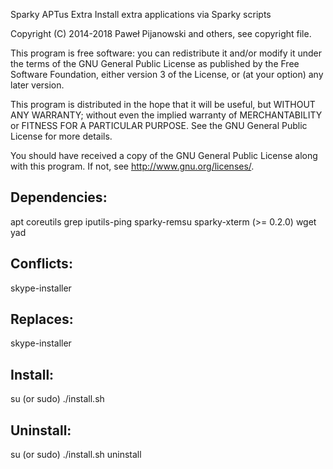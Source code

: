 Sparky APTus Extra
Install extra applications via Sparky scripts

Copyright (C) 2014-2018 Paweł Pijanowski and others, see copyright file.

This program is free software: you can redistribute it and/or modify
it under the terms of the GNU General Public License as published by
the Free Software Foundation, either version 3 of the License, or
(at your option) any later version.

This program is distributed in the hope that it will be useful,
but WITHOUT ANY WARRANTY; without even the implied warranty of
MERCHANTABILITY or FITNESS FOR A PARTICULAR PURPOSE.  See the
GNU General Public License for more details.

You should have received a copy of the GNU General Public License
along with this program.  If not, see <http://www.gnu.org/licenses/>.

Dependencies:
-------------
apt
coreutils
grep
iputils-ping
sparky-remsu
sparky-xterm (>= 0.2.0)
wget
yad

Conflicts:
-------------
skype-installer

Replaces:
-------------
skype-installer

Install:
-------------
su (or sudo) 
./install.sh

Uninstall:
-------------
su (or sudo)
./install.sh uninstall
